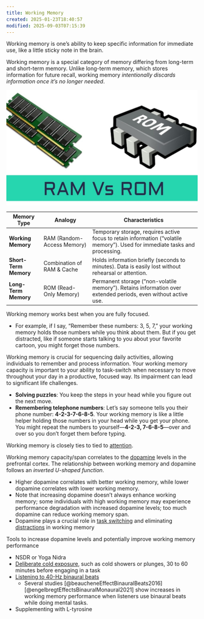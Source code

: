 ```yaml
---
title: Working Memory
created: 2025-01-23T18:40:57
modified: 2025-09-03T07:15:39
---
```


Working memory is one’s ability to keep specific information for immediate use, like a little sticky note in the brain.

Working memory is a special category of memory differing from long-term and short-term memory. Unlike long-term memory, which stores information for future recall, working memory _intentionally discards information once it’s no longer needed_.

![](../_attachments/e4be6cf80d23557245ee04f643bba5f1.png)

| Memory Type           | Analogy                    | Characteristics                                                                                                              |
| --------------------- | -------------------------- | ---------------------------------------------------------------------------------------------------------------------------- |
| **Working Memory**    | RAM (Random-Access Memory) | Temporary storage, requires active focus to retain information (“volatile memory”). Used for immediate tasks and processing. |
| **Short-Term Memory** | Combination of RAM & Cache | Holds information briefly (seconds to minutes). Data is easily lost without rehearsal or attention.                          |
| **Long-Term Memory**  | ROM (Read-Only Memory)     | Permanent storage (“non-volatile memory”). Retains information over extended periods, even without active use.               |

Working memory works best when you are fully focused.

* For example, if I say, “Remember these numbers: 3, 5, 7,” your working memory holds those numbers while you think about them. But if you get distracted, like if someone starts talking to you about your favorite cartoon, you might forget those numbers.

Working memory is crucial for sequencing daily activities, allowing individuals to remember and process information. Your working memory capacity is important to your ability to task-switch when necessary to move throughout your day in a productive, focused way. Its impairment can lead to significant life challenges.

* **Solving puzzles**: You keep the steps in your head while you figure out the next move.
* **Remembering telephone numbers**: Let’s say someone tells you their phone number: **4-2-3-7-6-8-5**. Your working memory is like a little helper holding those numbers in your head while you get your phone. You might repeat the numbers to yourself—**4-2-3, 7-6-8-5**—over and over so you don’t forget them before typing.

Working memory is closely ties to tied to [attention](attention.md).

Working memory capacity/span correlates to the [dopamine](dopamine.md) levels in the prefrontal cortex. The relationship between working memory and dopamine follows an _inverted U-shaped function_.

* Higher dopamine correlates with better working memory, while lower dopamine correlates with lower working memory.
* Note that increasing dopamine doesn’t always enhance working memory; some individuals with high working memory may experience performance degradation with increased dopamine levels; too much dopamine can reduce working memory span.
* Dopamine plays a crucial role in [task switching](Task%20Switching.md) and eliminating [distractions](being-indistractable-is-superpower.md) in working memory

Tools to increase dopamine levels and potentially improve working memory performance

* NSDR or Yoga Nidra
* [Deliberate cold exposure](Deliberate%20Heat%20Cold%20Exposure.md), such as cold showers or plunges, 30 to 60 minutes before engaging in a task
* [Listening to 40-Hz binaural beats](https://www.youtube.com/watch?v=CQlTmOFM4Qs&t=1h11m34s)
	* Several studies [@beaucheneEffectBinauralBeats2016] [@engelbregtEffectsBinauralMonaural2021] show increases in working memory performance when listeners use binaural beats while doing mental tasks.
* Supplementing with L-tyrosine
